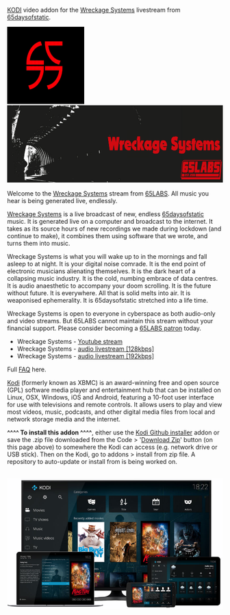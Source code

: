 <a href="https://kodi.tv">KODI<a> video addon for the <a href="https://65daysofstatic.com/WreckageSystems_FAQ">Wreckage Systems</a> livestream from <a href="https://65daysofstatic.com">65daysofstatic</a>.<br>

<img src="https://github.com/leopheard/WreckageSystems/blob/master/resources/media/65_alt_square.gif?raw=true" width="180" height="180" alt="65dos Wreckage Systems"><img src="https://github.com/leopheard/WreckageSystems/blob/master/resources/media/5.jpg?raw=true"  width="590" height="180" alt="65dos Wreckage Systems"><br>

Welcome to the <a href="https://www.youtube.com/watch?v=eIh706ZRmN0">Wreckage Systems</a> stream from <a href="https://65daysofstatic.com">65LABS</a>. All music you hear is being generated live, endlessly.<br>

<a href="https://youtu.be/Q9wwNmd78Ik">Wreckage Systems</a> is a live broadcast of new, endless <a href="https://65daysofstatic.com">65daysofstatic</a> music. It is generated live on a computer and broadcast to the internet. It takes as its source hours of new recordings we made during lockdown (and continue to make), it combines them using software that we wrote, and turns them into music.<br>

Wreckage Systems is what you will wake up to in the mornings and fall asleep to at night. It is your digital noise comrade. It is the end point of electronic musicians alienating themselves. It is the dark heart of a collapsing music industry. It is the cold, numbing embrace of data centres. It is audio anaesthetic to accompany your doom scrolling. It is the future without future. It is everywhere. All that is solid melts into air. It is weaponised ephemerality. It is 65daysofstatic stretched into a life time.

Wreckage Systems is open to everyone in cyberspace as both audio-only and video streams. But 65LABS cannot maintain this stream without your financial support. Please consider becoming a <a href="https://wreckage.systems">65LABS patron</a> today.<br>

- Wreckage Systems - <a href="https://www.youtube.com/watch?v=eIh706ZRmN0">Youtube stream</a><br>
- Wreckage Systems - <a href="https://wreckage-systems.club/radio/8000/radio.mp3">audio livestream [128kbps]</a><br>
- Wreckage Systems - <a href="https://wreckage-systems.club/radio/8000/stream192.mp3">audio livestream [192kbps]</a><br>

Full <a href="https://65daysofstatic.com/WreckageSystems_FAQ">FAQ</a> here.

<a href="https://www.kodi.tv">Kodi</a> (formerly known as XBMC) is an award-winning free and open source (GPL) software media player and entertainment hub that can be installed on Linux, OSX, Windows, iOS and Android, featuring a 10-foot user interface for use with televisions and remote controls. It allows users to play and view most videos, music, podcasts, and other digital media files from local and network storage media and the internet.<br>

<b>^^^^ To install this addon ^^^^</b>, either use the <a href="https://www.tvaddons.co/github-browser-kodi/">Kodi Github installer</a> addon or save the .zip file downloaded from the Code > '<a href="https://github.com/leopheard/WreckageSystems/archive/refs/heads/master.zip">Download Zip</a>' button (on this page above) to somewhere the Kodi can access (e.g. network drive or USB stick). Then on the Kodi, go to addons > install from zip file. A repository to auto-update or install from is being worked on.<br>

<br><a href="https://www.kodi.tv"><img src="https://github.com/leopheard/Audio-Podcasts/blob/master/resources/media/about--devices.jpg?raw=true">
